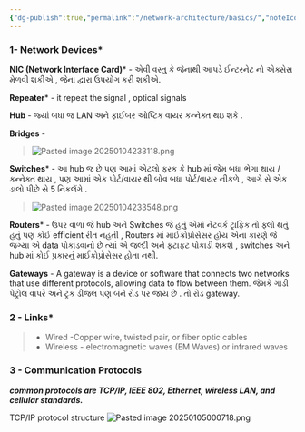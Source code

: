 ```yaml
---
{"dg-publish":true,"permalink":"/network-architecture/basics/","noteIcon":"","created":"2025-01-04T11:40:12.603+05:30"}
---
```



### 1-  **Network Devices***

**NIC (Network Interface Card)*** - એવી વસ્તુ કે જેનાથી આપડે ઈન્ટરનેટ નો એક્સેસ મેળવી શકીએ , જેના દ્વારા ઉપયોગ કરી શકીએ.

**Repeater*** - it repeat the signal , optical signals 

**Hub** - જ્યાં બધા જ LAN અને ફાઈબર ઓપ્ટિક વાયર કન્નેક્ત થઇ શકે .

**Bridges** - 
>![Pasted image 20250104233118.png](/img/user/C++/components/Pasted%20image%2020250104233118.png)

**Switches*** - આ hub જ છે પણ આમાં એટલો ફરક કે hub માં જેમ બધા ભેગા થાય / કન્નેક્ત થાય , પણ આમાં એક પોર્ટ/વાયર થી બોવ બધા પોર્ટ/વાયર નીકળે , આગે સે એક ડાલો પીછે સે 5 નિકલેંગે .
>![Pasted image 20250104233548.png](/img/user/C++/components/Pasted%20image%2020250104233548.png)

**Routers*** - ઉપર વાળા જે hub અને Switches જે હતું એમાં નેટવર્ક ટ્રાફિક તો ફ્લો થતું હતું પણ કોઈ efficient રીત નહતી , Routers માં માઈક્રોપ્રોસેસર હોય એના કારણે જે જગ્યા એ data પોકાડવાનો છે ત્યાં એ જલ્દી અને ફટાફટ પોકાડી શકશે , switches અને hub માં કોઈ પ્રકારનું માઈક્રોપ્રોસેસર હોતા નથી. 

**Gateways** - A gateway is a device or software that connects two networks that use different protocols, allowing data to flow between them. જેમકે ગાડી પેટ્રોલ વાપરે અને ટ્રક ડીજલ પણ બંને રોડ પર જાય છે . તો રોડ gateway.



### 2 - **Links***

>  - Wired
>        -Copper wire, twisted pair, or fiber optic cables
> - Wireless
>       - electromagnetic waves (EM Waves) or infrared waves

### 3 - Communication Protocols

***common protocols are TCP/IP, IEEE 802, Ethernet, wireless LAN, and cellular standards.***

TCP/IP protocol structure
![Pasted image 20250105000718.png](/img/user/C++/components/Pasted%20image%2020250105000718.png)

